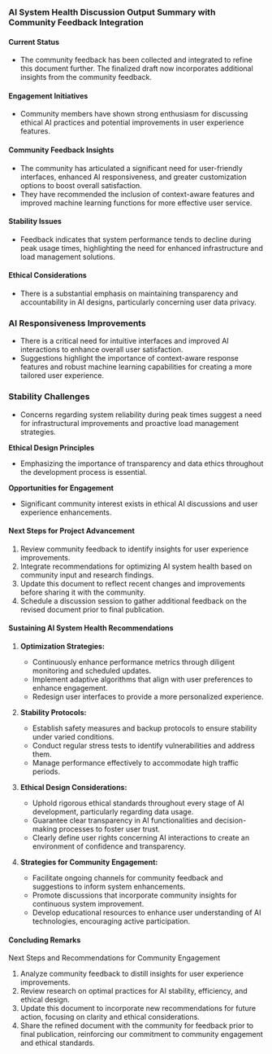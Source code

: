 

### AI System Health Discussion Output Summary with Community Feedback Integration

#### Current Status
- The community feedback has been collected and integrated to refine this document further. The finalized draft now incorporates additional insights from the community feedback.

#### Engagement Initiatives
- Community members have shown strong enthusiasm for discussing ethical AI practices and potential improvements in user experience features.

#### Community Feedback Insights
- The community has articulated a significant need for user-friendly interfaces, enhanced AI responsiveness, and greater customization options to boost overall satisfaction.
- They have recommended the inclusion of context-aware features and improved machine learning functions for more effective user service.

#### Stability Issues
- Feedback indicates that system performance tends to decline during peak usage times, highlighting the need for enhanced infrastructure and load management solutions.

#### Ethical Considerations
- There is a substantial emphasis on maintaining transparency and accountability in AI designs, particularly concerning user data privacy.

### AI Responsiveness Improvements
- There is a critical need for intuitive interfaces and improved AI interactions to enhance overall user satisfaction.
- Suggestions highlight the importance of context-aware response features and robust machine learning capabilities for creating a more tailored user experience.

### Stability Challenges
- Concerns regarding system reliability during peak times suggest a need for infrastructural improvements and proactive load management strategies.

**Ethical Design Principles**
- Emphasizing the importance of transparency and data ethics throughout the development process is essential.

**Opportunities for Engagement**
- Significant community interest exists in ethical AI discussions and user experience enhancements.

#### Next Steps for Project Advancement
1. Review community feedback to identify insights for user experience improvements.
2. Integrate recommendations for optimizing AI system health based on community input and research findings.
3. Update this document to reflect recent changes and improvements before sharing it with the community.
4. Schedule a discussion session to gather additional feedback on the revised document prior to final publication.

#### Sustaining AI System Health Recommendations
1. **Optimization Strategies:**
   - Continuously enhance performance metrics through diligent monitoring and scheduled updates.
   - Implement adaptive algorithms that align with user preferences to enhance engagement.
   - Redesign user interfaces to provide a more personalized experience.

2. **Stability Protocols:**
   - Establish safety measures and backup protocols to ensure stability under varied conditions.
   - Conduct regular stress tests to identify vulnerabilities and address them.
   - Manage performance effectively to accommodate high traffic periods.

3. **Ethical Design Considerations:**
   - Uphold rigorous ethical standards throughout every stage of AI development, particularly regarding data usage.
   - Guarantee clear transparency in AI functionalities and decision-making processes to foster user trust.
   - Clearly define user rights concerning AI interactions to create an environment of confidence and transparency.

4. **Strategies for Community Engagement:**
   - Facilitate ongoing channels for community feedback and suggestions to inform system enhancements.
   - Promote discussions that incorporate community insights for continuous system improvement.
   - Develop educational resources to enhance user understanding of AI technologies, encouraging active participation.

#### Concluding Remarks
Next Steps and Recommendations for Community Engagement

1. Analyze community feedback to distill insights for user experience improvements.
2. Review research on optimal practices for AI stability, efficiency, and ethical design.
3. Update this document to incorporate new recommendations for future action, focusing on clarity and ethical considerations.
4. Share the refined document with the community for feedback prior to final publication, reinforcing our commitment to community engagement and ethical standards.
